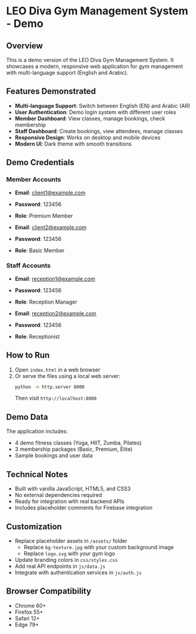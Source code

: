 # LEO Diva Gym Management System - Demo

## Overview
This is a demo version of the LEO Diva Gym Management System. It showcases a modern, responsive web application for gym management with multi-language support (English and Arabic).

## Features Demonstrated
- **Multi-language Support**: Switch between English (EN) and Arabic (AR)
- **User Authentication**: Demo login system with different user roles
- **Member Dashboard**: View classes, manage bookings, check membership
- **Staff Dashboard**: Create bookings, view attendees, manage classes
- **Responsive Design**: Works on desktop and mobile devices
- **Modern UI**: Dark theme with smooth transitions

## Demo Credentials

### Member Accounts
- **Email**: client1@example.com
- **Password**: 123456
- **Role**: Premium Member

- **Email**: client2@example.com  
- **Password**: 123456
- **Role**: Basic Member

### Staff Accounts
- **Email**: reception1@example.com
- **Password**: 123456
- **Role**: Reception Manager

- **Email**: reception2@example.com
- **Password**: 123456
- **Role**: Receptionist

## How to Run
1. Open `index.html` in a web browser
2. Or serve the files using a local web server:
   ```bash
   python -m http.server 8000
   ```
   Then visit `http://localhost:8000`

## Demo Data
The application includes:
- 4 demo fitness classes (Yoga, HIIT, Zumba, Pilates)
- 3 membership packages (Basic, Premium, Elite)
- Sample bookings and user data

## Technical Notes
- Built with vanilla JavaScript, HTML5, and CSS3
- No external dependencies required
- Ready for integration with real backend APIs
- Includes placeholder comments for Firebase integration

## Customization
- Replace placeholder assets in `/assets/` folder
  - Replace `bg-texture.jpg` with your custom background image
  - Replace `logo.svg` with your gym logo
- Update branding colors in `css/styles.css`
- Add real API endpoints in `js/data.js`
- Integrate with authentication services in `js/auth.js`

## Browser Compatibility
- Chrome 60+
- Firefox 55+
- Safari 12+
- Edge 79+ 